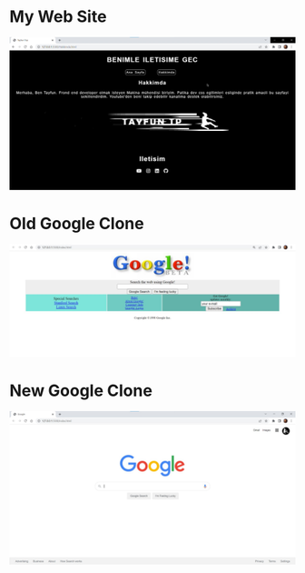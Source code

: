# My Web Site

![Proje Görseli](/My%20web%20Site/image/tanitim.jpg)

# Old Google Clone

![Proje Görseli](/Old%20Google%20clone/image/gorsel.jpg)

# New Google Clone

![Proje Görseli](/New%20Google%20clone/img/proje.jpg)
